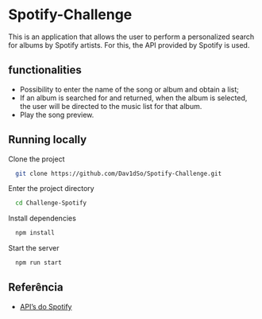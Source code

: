 
# Spotify-Challenge

This is an application that allows the user to perform a personalized search for albums by Spotify artists. For this, the API provided by Spotify is used.


## functionalities

- Possibility to enter the name of the song or album and obtain a list;
- If an album is searched for and returned, when the album is selected, the user will be directed to the music list for that album.
- Play the song preview.

## Running locally

Clone the project

```bash
  git clone https://github.com/Dav1dSo/Spotify-Challenge.git
```

Enter the project directory

```bash
  cd Challenge-Spotify
```

Install dependencies

```bash
  npm install
```

Start the server

```bash
  npm run start
```


## Referência

 - [API’s do Spotify](https://developer.spotify.com/web-api/endpoint-reference/)


